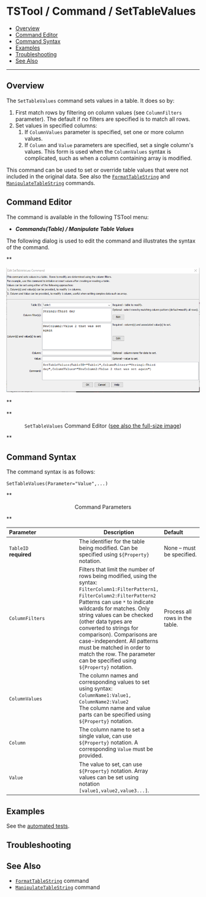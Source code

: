 # TSTool / Command / SetTableValues #

*   [Overview](#overview)
*   [Command Editor](#command-editor)
*   [Command Syntax](#command-syntax)
*   [Examples](#examples)
*   [Troubleshooting](#troubleshooting)
*   [See Also](#see-also)

-------------------------

## Overview ##

The `SetTableValues` command sets values in a table.
It does so by:

1.  First match rows by filtering on column values (see `ColumnFilters` parameter).
    The default if no filters are specified is to match all rows.
2.  Set values in specified columns:
    1.  If `ColumnValues` parameter is specified, set one or more column values.
    2.  If `Column` and `Value` parameters are specified, set a single column's values.
        This form is used when the `ColumnValues` syntax is complicated,
        such as when a column containing array is modified.

This command can be used to set or override table values that were not included in the original data.
See also the [`FormatTableString`](../FormatTableString/FormatTableString.md) and
[`ManipulateTableString`](../ManipulateTableString/ManipulateTableString.md) commands.

## Command Editor ##

The command is available in the following TSTool menu:

*   ***Commands(Table) / Manipulate Table Values***

The following dialog is used to edit the command and illustrates the syntax of the command.

**<p style="text-align: center;">
![SetTableValues](SetTableValues.png)
</p>**

**<p style="text-align: center;">
`SetTableValues` Command Editor (<a href="../SetTableValues.png">see also the full-size image</a>)
</p>**

## Command Syntax ##

The command syntax is as follows:

```text
SetTableValues(Parameter="Value",...)
```
**<p style="text-align: center;">
Command Parameters
</p>**

| **Parameter**&nbsp;&nbsp;&nbsp;&nbsp;&nbsp;&nbsp;&nbsp;&nbsp;&nbsp;&nbsp;&nbsp;&nbsp;&nbsp;&nbsp;&nbsp;&nbsp;&nbsp;&nbsp;&nbsp;&nbsp;&nbsp;&nbsp;&nbsp;&nbsp;&nbsp;&nbsp; | **Description** | **Default**&nbsp;&nbsp;&nbsp;&nbsp;&nbsp;&nbsp;&nbsp;&nbsp;&nbsp;&nbsp; |
| --------------|-----------------|----------------- |
|`TableID`<br>**required**|The identifier for the table being modified.  Can be specified using `${Property}` notation.|None – must be specified.|
|`ColumnFilters`|Filters that limit the number of rows being modified, using the syntax:<br>`FilterColumn1:FilterPattern1, FilterColumn2:FilterPattern2`<br>Patterns can use `*` to indicate wildcards for matches.  Only string values can be checked (other data types are converted to strings for comparison).  Comparisons are case-independent.  All patterns must be matched in order to match the row.  The parameter can be specified using `${Property}` notation.|Process all rows in the table.|
|`ColumnValues`<br>|The column names and corresponding values to set using syntax:<br>`ColumnName1:Value1, ColumnName2:Value2`<br>The column name and value parts can be specified using `${Property}` notation.||
|`Column`<br>|The column name to set a single value, can use `${Property}` notation.  A corresponding `Value` must be provided.||
|`Value`<br>|The value to set, can use `${Property}` notation.  Array values can be set using notation `[value1,value2,value3...]`.||

## Examples ##

See the [automated tests](https://github.com/OpenCDSS/cdss-app-tstool-test/tree/master/test/commands/SetTableValues).

## Troubleshooting ##

## See Also ##

*   [`FormatTableString`](../FormatTableString/FormatTableString.md) command
*   [`ManipulateTableString`](../ManipulateTableString/ManipulateTableString.md) command
